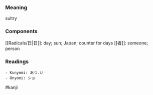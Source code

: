 ### Meaning

sultry

### Components

[[Radicals/日|日]]: day; sun; Japan; counter for days [[者]]: someone; person

### Readings

```
- Kunyomi: あつ.い
- Onyomi: ショ
```

#kanji